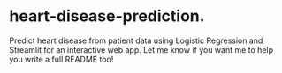 # heart-disease-prediction.
Predict heart disease from patient data using Logistic Regression and Streamlit for an interactive web app.  Let me know if you want me to help you write a full README too!
